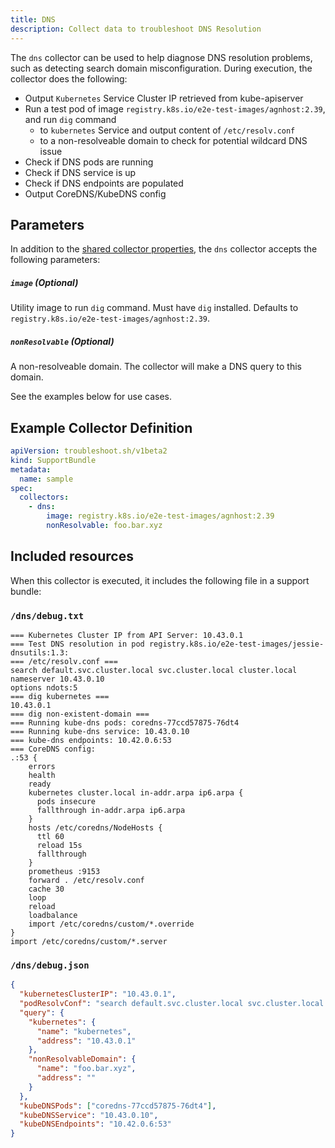 ```yaml
---
title: DNS
description: Collect data to troubleshoot DNS Resolution
---
```


The `dns` collector can be used to help diagnose DNS resolution problems, such as detecting search domain misconfiguration. During execution, the collector does the following:

- Output `Kubernetes` Service Cluster IP retrieved from kube-apiserver
- Run a test pod of image `registry.k8s.io/e2e-test-images/agnhost:2.39`, and run `dig` command
  - to `kubernetes` Service and output content of `/etc/resolv.conf`
  - to a non-resolveable domain to check for potential wildcard DNS issue
- Check if DNS pods are running
- Check if DNS service is up
- Check if DNS endpoints are populated
- Output CoreDNS/KubeDNS config

## Parameters

In addition to the [shared collector properties](https://troubleshoot.sh/docs/collect/collectors/#shared-properties), the `dns` collector accepts the following parameters:

##### `image` (Optional)

Utility image to run `dig` command. Must have `dig` installed. Defaults to `registry.k8s.io/e2e-test-images/agnhost:2.39`.

##### `nonResolvable` (Optional)

A non-resolveable domain. The collector will make a DNS query to this domain.

See the examples below for use cases.

## Example Collector Definition

```yaml
apiVersion: troubleshoot.sh/v1beta2
kind: SupportBundle
metadata:
  name: sample
spec:
  collectors:
    - dns:
        image: registry.k8s.io/e2e-test-images/agnhost:2.39
        nonResolvable: foo.bar.xyz
```

## Included resources

When this collector is executed, it includes the following file in a support bundle:

### `/dns/debug.txt`

```
=== Kubernetes Cluster IP from API Server: 10.43.0.1
=== Test DNS resolution in pod registry.k8s.io/e2e-test-images/jessie-dnsutils:1.3:
=== /etc/resolv.conf ===
search default.svc.cluster.local svc.cluster.local cluster.local
nameserver 10.43.0.10
options ndots:5
=== dig kubernetes ===
10.43.0.1
=== dig non-existent-domain ===
=== Running kube-dns pods: coredns-77ccd57875-76dt4
=== Running kube-dns service: 10.43.0.10
=== kube-dns endpoints: 10.42.0.6:53
=== CoreDNS config:
.:53 {
    errors
    health
    ready
    kubernetes cluster.local in-addr.arpa ip6.arpa {
      pods insecure
      fallthrough in-addr.arpa ip6.arpa
    }
    hosts /etc/coredns/NodeHosts {
      ttl 60
      reload 15s
      fallthrough
    }
    prometheus :9153
    forward . /etc/resolv.conf
    cache 30
    loop
    reload
    loadbalance
    import /etc/coredns/custom/*.override
}
import /etc/coredns/custom/*.server
```

### `/dns/debug.json`

```json
{
  "kubernetesClusterIP": "10.43.0.1",
  "podResolvConf": "search default.svc.cluster.local svc.cluster.local cluster.local\nnameserver 10.43.0.10\noptions ndots:5\n",
  "query": {
    "kubernetes": {
      "name": "kubernetes",
      "address": "10.43.0.1"
    },
    "nonResolvableDomain": {
      "name": "foo.bar.xyz",
      "address": ""
    }
  },
  "kubeDNSPods": ["coredns-77ccd57875-76dt4"],
  "kubeDNSService": "10.43.0.10",
  "kubeDNSEndpoints": "10.42.0.6:53"
}
```
